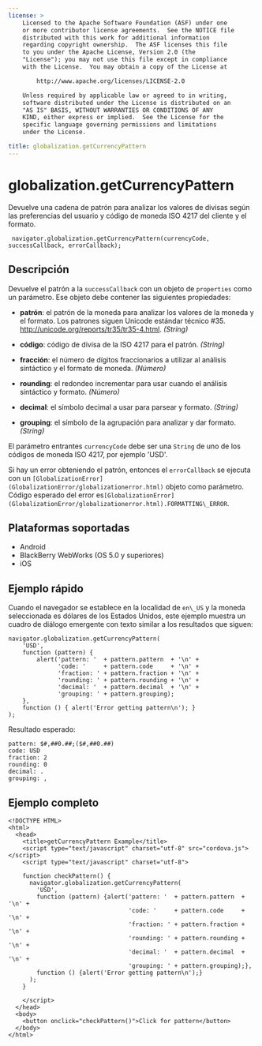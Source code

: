 ```yaml
---
license: >
    Licensed to the Apache Software Foundation (ASF) under one
    or more contributor license agreements.  See the NOTICE file
    distributed with this work for additional information
    regarding copyright ownership.  The ASF licenses this file
    to you under the Apache License, Version 2.0 (the
    "License"); you may not use this file except in compliance
    with the License.  You may obtain a copy of the License at

        http://www.apache.org/licenses/LICENSE-2.0

    Unless required by applicable law or agreed to in writing,
    software distributed under the License is distributed on an
    "AS IS" BASIS, WITHOUT WARRANTIES OR CONDITIONS OF ANY
    KIND, either express or implied.  See the License for the
    specific language governing permissions and limitations
    under the License.

title: globalization.getCurrencyPattern
---
```


# globalization.getCurrencyPattern

Devuelve una cadena de patrón para analizar los valores de divisas según las preferencias del usuario y código de moneda ISO 4217 del cliente y el formato.

     navigator.globalization.getCurrencyPattern(currencyCode, successCallback, errorCallback);
    

## Descripción

Devuelve el patrón a la `successCallback` con un objeto de `properties` como un parámetro. Ese objeto debe contener las siguientes propiedades:

*   **patrón**: el patrón de la moneda para analizar los valores de la moneda y el formato. Los patrones siguen Unicode estándar técnico #35. <http://unicode.org/reports/tr35/tr35-4.html>. *(String)*

*   **código**: código de divisa de la ISO 4217 para el patrón. *(String)*

*   **fracción**: el número de dígitos fraccionarios a utilizar al análisis sintáctico y el formato de moneda. *(Número)*

*   **rounding**: el redondeo incrementar para usar cuando el análisis sintáctico y formato. *(Número)*

*   **decimal**: el símbolo decimal a usar para parsear y formato. *(String)*

*   **grouping**: el símbolo de la agrupación para analizar y dar formato. *(String)*

El parámetro entrantes `currencyCode` debe ser una `String` de uno de los códigos de moneda ISO 4217, por ejemplo 'USD'.

Si hay un error obteniendo el patrón, entonces el `errorCallback` se ejecuta con un `[GlobalizationError](GlobalizationError/globalizationerror.html)` objeto como parámetro. Código esperado del error es`[GlobalizationError](GlobalizationError/globalizationerror.html).FORMATTING\_ERROR`.

## Plataformas soportadas

*   Android
*   BlackBerry WebWorks (OS 5.0 y superiores)
*   iOS

## Ejemplo rápido

Cuando el navegador se establece en la localidad de `en\_US` y la moneda seleccionada es dólares de los Estados Unidos, este ejemplo muestra un cuadro de diálogo emergente con texto similar a los resultados que siguen:

    navigator.globalization.getCurrencyPattern(
        'USD',
        function (pattern) {
            alert('pattern: '  + pattern.pattern  + '\n' +
                  'code: '     + pattern.code     + '\n' +
                  'fraction: ' + pattern.fraction + '\n' +
                  'rounding: ' + pattern.rounding + '\n' +
                  'decimal: '  + pattern.decimal  + '\n' +
                  'grouping: ' + pattern.grouping);
        },
        function () { alert('Error getting pattern\n'); }
    );
    

Resultado esperado:

    pattern: $#,##0.##;($#,##0.##)
    code: USD
    fraction: 2
    rounding: 0
    decimal: .
    grouping: ,
    

## Ejemplo completo

    <!DOCTYPE HTML>
    <html>
      <head>
        <title>getCurrencyPattern Example</title>
        <script type="text/javascript" charset="utf-8" src="cordova.js"></script>
        <script type="text/javascript" charset="utf-8">
    
        function checkPattern() {
          navigator.globalization.getCurrencyPattern(
            'USD',
            function (pattern) {alert('pattern: '  + pattern.pattern  + '\n' +
                                      'code: '     + pattern.code     + '\n' +
                                      'fraction: ' + pattern.fraction + '\n' +
                                      'rounding: ' + pattern.rounding + '\n' +
                                      'decimal: '  + pattern.decimal  + '\n' +
                                      'grouping: ' + pattern.grouping);},
            function () {alert('Error getting pattern\n');}
          );
        }
    
        </script>
      </head>
      <body>
        <button onclick="checkPattern()">Click for pattern</button>
      </body>
    </html>